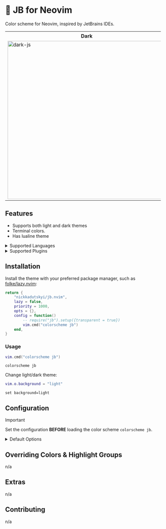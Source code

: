 # 🎨 JB for Neovim

<p>Color scheme for Neovim, inspired by JetBrains IDEs.</p>

<table width="100%">
  <tr>
    <th>Dark</th>
    <th>Light</th>
  </tr>
  <tr>
    <td>
        <img width="512" alt="dark-js" src="https://github.com/user-attachments/assets/dcff0247-868e-4aa4-bac1-22729099fb46" />
    </td>
    <td>
        <img width="512" alt="light-js" src="https://github.com/user-attachments/assets/89863d62-5c69-45f3-b21e-9e8c17cc3281" />
    </td>
  </tr>
</table>

## Features

- Supports both light and dark themes
- Terminal colors.
- Has lualine theme


<details>
<summary>Supported Languages</summary>

| Language      | Syntax | Treesitter                     | Semantic     |
|---------------|--------|--------------------------------|--------------|
| Blade         | n/a    | ✅ (EmranMR/tree-sitter-blade) | n/a          |
| C/C++         | ⚠️     | ✅ (c,cpp)                     | n/a          |
| CSS           | ⚠️     | ✅ (css)                       | n/a          |
| EditorConfig  | n/a    | ✅ (editorconfig)              | n/a          |
| HTML          | ⚠️     | ✅ (html)                      | n/a          |
| JavaScript    | ⚠️     | ✅ (javascript)                | ✅ (ts_ls)   |
| JSON          | ✅     | ✅ (json)                      | n/a          |
| Lua           | ⚠️     | ✅ (lua,luadoc)                | ✅ (lua_ls)  |
| Markdown      | ⚠️     | ✅ (markdown,markdown_inline)  | n/a          |
| Nix           | ⚠️     | ✅ (nix)                       | ✅ (nil_lsp) |
| PHP           | ⚠️     | ✅ (php,phpdoc)                | n/a          |
| Python        | ⚠️     | ✅ (python)                    | n/a          |
| RegExp        | ⚠️     | ✅ (regex)                     | n/a          |
| Ruby          | ⚠️     | ✅ (ruby)                      | ✅ (ruby_lsp)|
| Rust          | ⚠️     | ✅ (rust)                      | n/a          |
| Sass/SCSS     | ⚠️     | ✅ (scss)                      | n/a          |
| Shell Script  | ⚠️     | ✅ (bash)                      | n/a          |
| TOML          | ⚠️     | ✅ (toml)                      | n/a          |
| Twig          | n/a    | ✅ (twig)                      | n/a          |
| TypeScript    | ⚠️     | ✅ (typescript)                | ✅ (ts_ls)   |
| TSX/JSX       | ⚠️     | ✅ (tsx)                       | ✅ (ts_ls)   |
| XML           | ⚠️     | ✅ (xml)                       | n/a          |

</details>


<details>
<summary>Supported Plugins</summary>

| Plugin                                                                          | Source |
|---------------------------------------------------------------------------------|--------|
| [copilot.vim](https://github.com/github/copilot.vim)                            | n/a    |
| [fzf-lua](https://github.com/ibhagwan/fzf-lua)                                  | n/a    |
| [gitsigns.nvim](https://github.com/lewis6991/gitsigns.nvim)                     | n/a    |
| [indent-blankline.nvim](https://github.com/lukas-reineke/indent-blankline.nvim) | n/a    |
| [netrw](#)                                                                      | n/a    |
| [neogit](https://github.com/NeogitOrg/neogit)                                   | n/a    |
| [nvim-notify](https://github.com/rcarriga/nvim-notify)                          | n/a    |
| [nvim-scrollbar](https://github.com/petertriho/nvim-scrollbar)                  | n/a    |
| [supermaven-nvim](https://github.com/supermaven-inc/supermaven-nvim)            | n/a    |

</details>

## Installation

Install the theme with your preferred package manager, such as
[folke/lazy.nvim](https://github.com/folke/lazy.nvim):

```lua
return {
    "nickkadutskyi/jb.nvim",
    lazy = false,
    priority = 1000,
    opts = {},
    config = function()
        -- require("jb").setup({transparent = true})
        vim.cmd("colorscheme jb")
    end,
}
```

### Usage

```lua
vim.cmd("colorscheme jb")
```

```vim
colorscheme jb
```

Change light/dark theme:

```lua
vim.o.background = "light"
```

```vim
set background=light
```

## Configuration

> [!IMPORTANT]
> Set the configuration **BEFORE** loading the color scheme `colorscheme jb`.

<details>
  <summary>Default Options</summary>

<!-- config:start -->

```lua

---@class jb.Config
M.defaults = {
    -- Enable this to remove background from Normal and NormalNC
    transparent = false,
}
```

<!-- config:end -->

</details>

## Overriding Colors & Highlight Groups

n/a

## Extras

n/a

## Contributing

n/a
